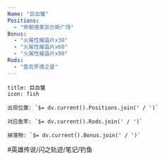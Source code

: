 ```yaml
---
Name: "巨血蟹"
Positions:
  - "帝都德莱凯尔斯广场"
Bonus:
  - "火属性耀晶片x30"
  - "火属性耀晶片x60"
  - "火属性耀晶片x90"
Rods:
  - "雷克罗德之星"
---
```

```ad-abstract
title: 巨血蟹
icon: fish

出现位置: `$= dv.current().Positions.join(' / ')`

对应鱼竿: `$= dv.current().Rods.join(' / ')`

掉落物: `$= dv.current().Bonus.join(' / ')`

```
#英雄传说/闪之轨迹/笔记/钓鱼